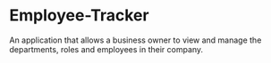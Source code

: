 # Employee-Tracker
An application that allows a business owner to view and manage the departments, roles and employees in their company.

